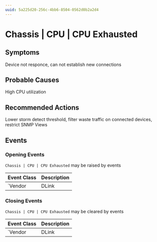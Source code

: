 ```yaml
---
uuid: 5a225d20-256c-4bb6-8504-0562d0b2a2d4
---
```

# Chassis | CPU | CPU Exhausted

## Symptoms

Device not responce, can not establish new connections

## Probable Causes

High CPU utilization

## Recommended Actions

Lower storm detect threshold, filter waste traffic on connected devices, restrict SNMP Views

## Events

### Opening Events
`Chassis | CPU | CPU Exhausted` may be raised by events

Event Class | Description
--- | ---
`Vendor | DLink | DxS | Chassis | CPU | Safeguard Engine enters EXHAUSTED mode` | dispose

### Closing Events
`Chassis | CPU | CPU Exhausted` may be cleared by events

Event Class | Description
--- | ---
`Vendor | DLink | DxS | Chassis | CPU | Safeguard Engine enters NORMAL mode` | dispose
